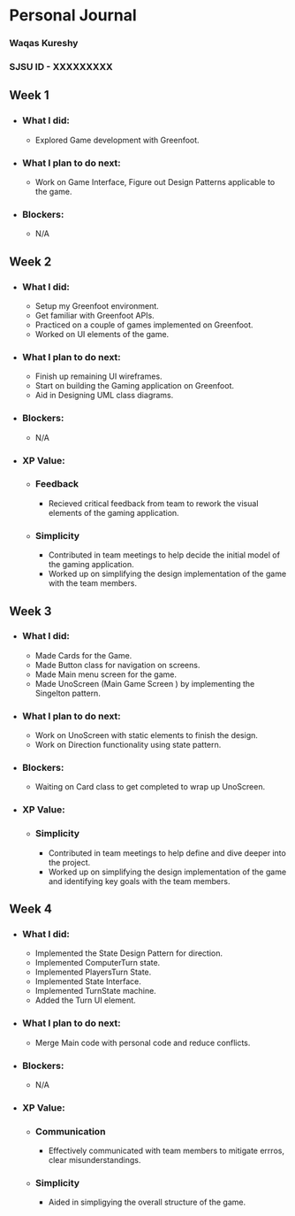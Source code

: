 # Personal Journal

### Waqas Kureshy
### SJSU ID - XXXXXXXXX


## Week 1

- ### What I did: 
    - Explored Game development with Greenfoot.

- ### What I plan to do next: 
    - Work on Game Interface, Figure out Design Patterns applicable to the game.

- ### Blockers: 
    - N/A


## Week 2

- ### What I did: 
    - Setup my Greenfoot environment.
    - Get familiar with Greenfoot APIs.
    - Practiced on a couple of games implemented on Greenfoot.
    - Worked on UI elements of the game.

- ### What I plan to do next: 
    - Finish up remaining UI wireframes.
    - Start on building the Gaming application on Greenfoot. 
    - Aid in Designing UML class diagrams.

- ### Blockers: 
    - N/A

- ### XP Value:
    - ### Feedback 
        - Recieved critical feedback from team to rework the visual elements of the gaming application.
    - ### Simplicity
        - Contributed in team meetings to help decide the initial model of the gaming application.
        - Worked up on simplifying the design implementation of the game with the team members.


## Week 3

- ### What I did: 
    - Made Cards for the Game.
    - Made Button class for navigation on screens.
    - Made Main menu screen for the game.
    - Made UnoScreen (Main Game Screen ) by implementing the Singelton pattern.

- ### What I plan to do next: 
    - Work on UnoScreen with static elements to finish the design.
    - Work on Direction functionality using state pattern.

- ### Blockers: 
    - Waiting on Card class to get completed to wrap up UnoScreen.

- ### XP Value:
    - ### Simplicity 
        - Contributed in team meetings to help define and dive deeper into the project.
        - Worked up on simplifying the design implementation of the game and identifying key goals with the team members.


## Week 4

- ### What I did: 
    - Implemented the State Design Pattern for direction.
    - Implemented ComputerTurn state.
    - Implemented PlayersTurn State.
    - Implemented State Interface.
    - Implemented TurnState machine.
    - Added the Turn UI element.

- ### What I plan to do next: 
    - Merge Main code with personal code and reduce conflicts.

- ### Blockers: 
    - N/A

- ### XP Value:
    - ### Communication 
        - Effectively communicated with team members to mitigate errros, clear misunderstandings.
    - ### Simplicity
        - Aided in simpligying the overall structure of the game.